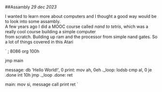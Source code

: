 ##Assambly 
*29 dec 2023*

I wanted to learn more about computers and I thought a good way would be to look into some assambly. <br>
A few years ago I did a MOOC course called *nand to tetris*, which was a really cool course building a simple computer<br>
from scratch. Building up ram and the processor from simple nand gates.
So a lot of things covered in this Atari 

`
; 8086
org 100h

jmp main

message: 
    db 'Hello World!', 0
print:
    mov ah, 0eh
._loop:
    lodsb
    cmp al, 0
    je .done
    int 10h
    jmp ._loop
.done:
    ret

main:
    mov si, message
    call print
ret
`

